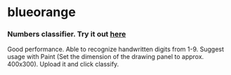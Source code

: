 # blueorange
### Numbers classifier. Try it out [here](https://mybinder.org/v2/gh/isaacchook/blueorange/main?urlpath=%2Fvoila%2Frender%2Fnumbers_with_resnet50.ipynb)
Good performance. Able to recognize handwritten digits from 1-9.
Suggest usage with Paint (Set the dimension of the drawing panel to approx. 400x300). Upload it and click classify.


